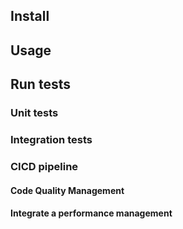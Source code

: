 

## Install

## Usage

## Run tests

### Unit tests

### Integration tests

### CICD pipeline

#### Code Quality Management

#### Integrate a performance management
